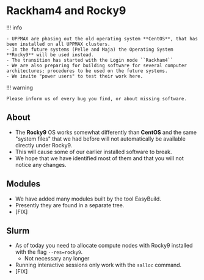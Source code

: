 # Rackham4 and Rocky9

!!! info

    - UPPMAX are phasing out the old operating system **CentOS**, that has been installed on all UPPMAX clusters.
    - In the future systems (Pelle and Maja) the Operating System **Rocky9** will be used instead.
    - The transition has started with the Login node ``Rackham4``
    - We are also preparing for building software for several computer architectures; procedures to be used on the future systems.
    - We invite "power users" to test their work here.

!!! warning

    Please inform us of every bug you find, or about missing software.

## About

- The **Rocky9** OS works somewhat differently than **CentOS** and the same "system files" that we had before will not automatically be available directly under Rocky9.
- This will cause some of our earlier installed software to break.
- We hope that we have identified most of them and that you will not notice any changes.

## Modules

- We have added many modules built by the tool EasyBuild.
- Presently they are found in a separate tree.
- [FIX]

## Slurm

- As of today you need to allocate compute nodes with Rocky9 installed with the flag ``--res=rocky9``.
    - Not necessary any longer     
- Running interactive sessions only work with the ``salloc`` command.
- [FIX]
